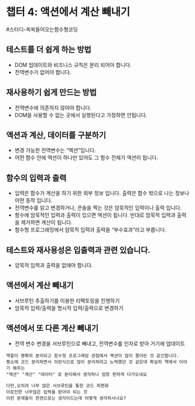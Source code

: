 # 챕터 4: 액션에서 계산 빼내기

#스터디-쏙쏙들어오는함수형코딩

## 테스트를 더 쉽게 하는 방법

- DOM 업데이트와 비즈니스 규칙은 분리 되어야 합니다.
- 전역변수가 없어야 합니다.

## 재사용하기 쉽게 만드는 방법

- 전역변수에 의존하지 않아야 합니다.
- DOM을 사용할 수 없는 곳에서 실행된다고 가정하면 안됩니다.

## 액션과 계산, 데이터를 구분하기

- 변경 가능한 전역변수는 “액션”입니다.
- 어떤 함수 안에 액션이 하나만 있어도 그 함수 전체가 액션이 됩니다.

## 함수의 입력과 출력

- 입력은 함수가 계산을 하기 위한 외부 정보 입니다. 출력은 함수 밖으로 나는 정보나 어떤 동작 입니다.
- 전역변수를 읽고 변경하거나, 콘솔을 찍는 것은 암묵적인 입력이나 출력 입니다.
- 함수에 암묵적인 입력과 출력이 있으면 액션이 됩니다. 반대로 암묵적 입력과 출력을 제거하면 계산이 됩니다.
- 함수형 프로그래밍에서 암묵적 입력과 출력을 “부수효과”라고 부릅니다.

## 테스트와 재사용성은 입출력과 관련 있습니다.

- 암묵적 입력과 출력을 없애야 합니다.

## 액션에서 계산 빼내기

- 서브루틴 추출하기를 이용한 리팩토링을 진행하기
- 암묵적 입력/출력을 명시적 입력/출력으로 변경하기

## 액션에서 또 다른 계산 빼내기

- 전역 변수 변경을 서브루틴으로 빼내고, 전역변수를 인자로 받아 거기에 업데이트

```생각 & 의견
역할이 명확히 분리되고 함수형 프로그래밍 관점에서 액션이 많이 줄어든 것 같긴합니다.
평소에 코드 분리하면서 이런식으로 많이 분리하려고 노력했던 것 같은데 확실히 책에서 이야기 해주는
"액션" "계산" "데이터" 로 분리해서 생각하니 엄청 편하게 다가오네요

다만,오히려 너무 많은 서브루틴을 통한 코드 파편화
이로인한 너무많은 입력을 받아야 되는 것
이런 문제들이 한켠으로는 생각이드는데 어떻게 생각하시나요?
```
